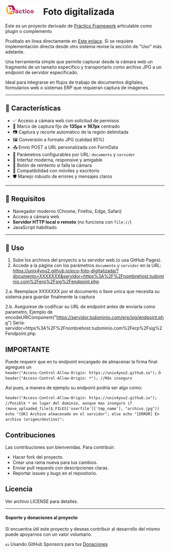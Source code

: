 # ![](https://github.com/unix4you2/practico/raw/master/img/logo.png) Foto digitalizada

Este es un proyecto derivado de [Práctico Framework](https://www.practico.org) articulable como plugin o complemento

Pruébalo en línea directamente en [Este enlace](https://unix4you2.github.io/pco-foto-digitalizada/). Si se requiere implementación directa desde otro sistema revise la sección de "Uso" más adelante.

Una herramienta simple que permite capturar desde la cámara web un fragmento de un tamaño específico y transportarlo como archivo JPG a un endpoint de servidor especificado.

Ideal para integrarse en flujos de trabajo de documentos digitales, formularios web o sistemas ERP que requieran captura de imágenes.


---

## 🌟 Características

- ✅ Acceso a cámara web con solicitud de permisos
- 🎯 Marco de captura fijo de **135px × 167px** centrado
- 📷 Captura y recorte automático de la región delimitada
- 🖼️ Conversión a formato JPG (calidad 85%)
- 📤 Envío POST a URL personalizada con FormData
- 📎 Parámetros configurables por URL: `documento` y `servidor`
- 🎨 Interfaz moderna, responsive y amigable
- 🔄 Botón de reintento si falla la cámara
- 🧭 Compatibilidad con móviles y escritorio
- 🛡️ Manejo robusto de errores y mensajes claros

---

## 🚀 Requisitos

- Navegador moderno (Chrome, Firefox, Edge, Safari)
- Acceso a cámara web
- **Servidor HTTP local o remoto** (no funciona con `file://`)
- JavaScript habilitado

---

## 🚀 Uso

1. Sube los archivos del proyecto a tu servidor web (o usa GitHub Pages).
2. Accede a la página con los parámetros `documento` y `servidor` en la URL:  https://unix4you2.github.io/pco-foto-digitalizada/?documento=XXXXXXX&servidor=https%3A%2F%2Fnombrehost.tudominio.com%2Ferp%2Fsig%2Fendpoint.php

2.a. Reemplace XXXXXXX por el documento o llave unica que necesita su sistema para guardar finalmente la captura

2.b. Asegurese de codificar su URL de endpoint antes de enviarla como parametro, Ejemplo de encodeURIComponent("https://servidor.tudominio.com/erp/sig/endpoint.php") Sería: servidor=https%3A%2F%2Fnombrehost.tudominio.com%2Ferp%2Fsig%2Fendpoint.php


## IMPORTANTE

Puede requerir que en tu endpoint encargado de almacenar la firma final agregues un  
`header("Access-Control-Allow-Origin: https://unix4you2.github.io");`  ó  `header("Access-Control-Allow-Origin: *"); //Más inseguro`

Así pues, a manera de ejemplu su endpoint podría ser algo como:

``
header("Access-Control-Allow-Origin: https://unix4you2.github.io"); //Posible * en lugar del dominio, aunque mas inseguro
if (move_uploaded_file($_FILES['userfile']['tmp_name'], "archivo.jpg"))
  echo "[OK] Archivo almacenado en el servidor";
else
  echo "[ERROR] En archivo (origen/destino)";
``

## Contribuciones

Las contribuciones son bienvenidas. Para contribuir:

- Hacer fork del proyecto.
- Crear una rama nueva para tus cambios.
- Enviar pull requests con descripciones claras.
- Reportar issues y bugs en el repositorio.

## Licencia

Ver archivo LICENSE para detalles.

---

#### Soporte y donaciones al proyecto

Si encuentra útil este proyecto y deseas contribuir al desarrollo del mismo puede apoyarnos con un valor voluntario.

💵 Usando GitHub Sponsors para tus [Donaciones](https://github.com/sponsors/unix4you2/)
